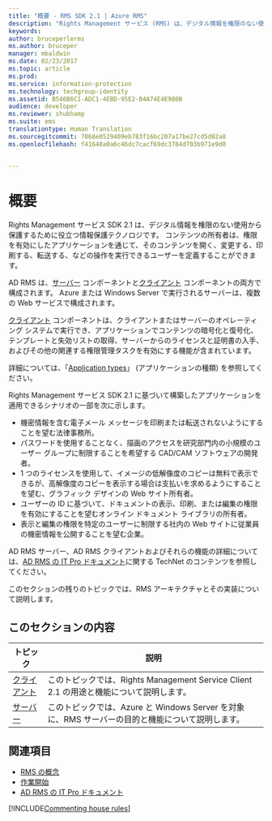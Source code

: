 ```yaml
---
title: "概要 - RMS SDK 2.1 | Azure RMS"
description: "Rights Management サービス (RMS) は、デジタル情報を権限のない使用から保護するために役立つ情報保護テクノロジです。"
keywords: 
author: bruceperlerms
ms.author: bruceper
manager: mbaldwin
ms.date: 02/23/2017
ms.topic: article
ms.prod: 
ms.service: information-protection
ms.technology: techgroup-identity
ms.assetid: B546B6C1-ADC1-4EBD-95E2-B4A74E4E980B
audience: developer
ms.reviewer: shubhamp
ms.suite: ems
translationtype: Human Translation
ms.sourcegitcommit: 7068e0529409eb783f16bc207a17be27cd5d82a8
ms.openlocfilehash: f41640a0a6c46dc7cacf69dc3784d703b971e9d0


---
```


# <a name="overview"></a>概要

Rights Management サービス SDK 2.1 は、デジタル情報を権限のない使用から保護するために役立つ情報保護テクノロジです。 コンテンツの所有者は、権限を有効にしたアプリケーションを通じて、そのコンテンツを開く、変更する、印刷する、転送する、などの操作を実行できるユーザーを定義することができます。

AD RMS は、[サーバー](ad-rms-server.md) コンポーネントと[クライアント](ad-rms-client.md) コンポーネントの両方で構成されます。 Azure または Windows Server で実行されるサーバーは、複数の Web サービスで構成されます。

[クライアント](ad-rms-client.md) コンポーネントは、クライアントまたはサーバーのオペレーティング システムで実行でき、アプリケーションでコンテンツの暗号化と復号化、テンプレートと失効リストの取得、サーバーからのライセンスと証明書の入手、およびその他の関連する権限管理タスクを有効にする機能が含まれています。

詳細については、「[Application types](application-types.md)」 (アプリケーションの種類) を参照してください。

Rights Management サービス SDK 2.1 に基づいて構築したアプリケーションを適用できるシナリオの一部を次に示します。

-   機密情報を含む電子メール メッセージを印刷または転送されないようにすることを望む法律事務所。
-   パスワードを使用することなく、描画のアクセスを研究部門内の小規模のユーザー グループに制限することを希望する CAD/CAM ソフトウェアの開発者。
-   1 つのライセンスを使用して、イメージの低解像度のコピーは無料で表示できるが、高解像度のコピーを表示する場合は支払いを求めるようにすることを望む、グラフィック デザインの Web サイト所有者。
-   ユーザーの ID に基づいて、ドキュメントの表示、印刷、または編集の権限を有効にすることを望むオンライン ドキュメント ライブラリの所有者。
-   表示と編集の権限を特定のユーザーに制限する社内の Web サイトに従業員の機密情報を公開することを望む企業。

AD RMS サーバー、AD RMS クライアントおよびそれらの機能の詳細については、[AD RMS の IT Pro ドキュメント](https://TechNet.Microsoft.Com/library/cc771234.aspx)に関する TechNet のコンテンツを参照してください。

このセクションの残りのトピックでは、RMS アーキテクチャとその実装について説明します。

## <a name="in-this-section"></a>このセクションの内容

| トピック | 説明 |
|-------|-------------|
|[クライアント](ad-rms-client.md) |このトピックでは、Rights Management Service Client 2.1 の用途と機能について説明します。 |
|[サーバー](ad-rms-server.md) | このトピックでは、Azure と Windows Server を対象に、RMS サーバーの目的と機能について説明します。|


## <a name="related-topics"></a>関連項目

* [RMS の概念](application-types.md)
* [作業開始](getting-started-with-ad-rms-2-0.md)
* [AD RMS の IT Pro ドキュメント](https://TechNet.Microsoft.Com/en-us/library/cc771234.aspx)

[!INCLUDE[Commenting house rules](../includes/houserules.md)]


<!--HONumber=Jan17_HO1-->


